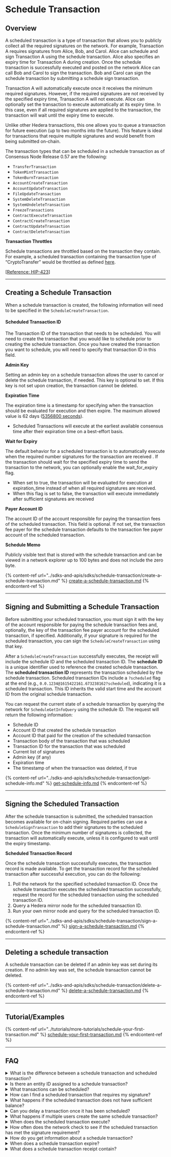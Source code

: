 # Schedule Transaction

## Overview

A scheduled transaction is a type of transaction that allows you to publicly collect all the required signatures on the network. For example, Transaction A requires signatures from Alice, Bob, and Carol. Alice can schedule and sign Transaction A using the schedule transaction. Alice also specifies an expiry time for Transaction A during creation. Once the schedule transaction is successfully executed and posted on the network Alice can call Bob and Carol to sign the transaction. Bob and Carol can sign the schedule transaction by submitting a schedule sign transaction.

Transaction A will automatically execute once it receives the minimum required signatures. However, if the required signatures are not received by the specified expiry time, Transaction A will not execute. Alice can optionally set the transaction to execute automatically at its expiry time. In this case, even if all required signatures are applied to the transaction, the transaction will wait until the expiry time to execute.

Unlike other Hedera transactions, this one allows you to queue a transaction for future execution (up to two months into the future). This feature is ideal for transactions that require multiple signatures and would benefit from being submitted on-chain.

The transaction types that can be scheduled in a schedule transaction as of Consensus Node Release 0.57 are the following:

* `TransferTransaction`
* `TokenMintTransaction`
* `TokenBurnTransaction`
* `AccountCreateTransaction`
* `AccountUpdateTransaction`
* `FileUpdateTransaction`
* `SystemDeleteTransaction`
* `SystemUndeleteTransaction`
* `FreezeTransactions`
* `ContractExecuteTransaction`
* `ContractCreateTransaction`
* `ContractUpdateTransaction`
* `ContractDeleteTransaction`

**Transaction Throttles**

Schedule transactions are throttled based on the transaction they contain. For example, a scheduled transaction containing the transaction type of “CryptoTransfer” would be throttled as defined [here](https://docs.hedera.com/hedera/~/changes/VqLt72ouijnkkuBU0ekK/networks/mainnet).

\[[Reference: HIP-423](https://hips.hedera.com/hip/hip-423)]

***

## **Creating a Schedule Transaction**

When a schedule transaction is created, the following information will need to be specified in the `ScheduleCreateTransaction`.

#### Scheduled Transaction ID

The Transaction ID of the transaction that needs to be scheduled. You will need to create the transaction that you would like to schedule prior to creating the schedule transaction. Once you have created the transaction you want to schedule, you will need to specify that transaction ID in this field.

**Admin Key**

Setting an admin key on a schedule transaction allows the user to cancel or delete the schedule transaction, if needed. This key is optional to set. If this key is not set upon creation, the transaction cannot be deleted.

**Expiration Time**

The expiration time is a timestamp for specifying when the transaction should be evaluated for execution and then expire. The maximum allowed value is 62 days ([5356800 seconds](https://github.com/hashgraph/hedera-services/blob/develop/hedera-node/hedera-config/src/main/java/com/hedera/node/config/data/SchedulingConfig.java#L35)).

* Scheduled Transactions will execute at the earliest available consensus time after their expiration time on a best-effort basis.

**Wait for Expiry**

The default behavior for a scheduled transaction is to automatically execute when the required number signatures for the transaction are received . If the transaction should wait for the specified expiry time to send the transaction to the network, you can optionally enable the wait\_for\_expiry flag.

* When set to true, the transaction will be evaluated for execution at expiration\_time instead of when all required signatures are received.
* When this flag is set to false, the transaction will execute immediately after sufficient signatures are received

**Payer Account ID**

The account ID of the account responsible for paying the transaction fees of the scheduled transaction. This field is optional. If not set, the transaction fee payer for the schedule transaction defaults to the transaction fee payer account of the scheduled transaction.

**Schedule Memo**

Publicly visible text that is stored with the schedule transaction and can be viewed in a network explorer up to 100 bytes and does not include the zero byte.

{% content-ref url="../sdks-and-apis/sdks/schedule-transaction/create-a-schedule-transaction.md" %}
[create-a-schedule-transaction.md](../sdks-and-apis/sdks/schedule-transaction/create-a-schedule-transaction.md)
{% endcontent-ref %}

***

## **Signing and Submitting a Schedule Transaction**

Before submitting your scheduled transaction, you must sign it with the key of the account responsible for paying the schedule transaction fees and, optionally, the key of the transaction fee payer account for the scheduled transaction, if specified. Additionally, if your signature is required for the scheduled transaction, you can sign the `ScheduleCreateTransaction` using that key.

After a `ScheduleCreateTransaction` successfully executes, the receipt will include the schedule ID and the scheduled transaction ID. The **schedule ID** is a unique identifier used to reference the created schedule transaction. The **scheduled transaction ID** represents the transaction scheduled by the schedule transaction. Scheduled transaction IDs include a `?scheduled` flag at the end (e.g., `0.0.1234@1615422161.673238162?scheduled`), indicating it is a scheduled transaction. This ID inherits the valid start time and the account ID from the original schedule transaction.

You can request the current state of a schedule transaction by querying the network for `ScheduleGetInfoQuery` using the schedule ID. The request will return the following information:

* Schedule ID
* Account ID that created the schedule transaction
* Account ID that paid for the creation of the scheduled transaction
* Transaction body of the transaction that was scheduled
* Transaction ID for the transaction that was scheduled
* Current list of signatures
* Admin key (if any)
* Expiration time
* The timestamp of when the transaction was deleted, if true

{% content-ref url="../sdks-and-apis/sdks/schedule-transaction/get-schedule-info.md" %}
[get-schedule-info.md](../sdks-and-apis/sdks/schedule-transaction/get-schedule-info.md)
{% endcontent-ref %}

***

## **Signing the Scheduled Transaction**

After the schedule transaction is submitted, the scheduled transaction becomes available for on-chain signing. Required parties can use a `ScheduleSignTransaction` to add their signatures to the scheduled transaction. Once the minimum number of signatures is collected, the transaction will automatically execute, unless it is configured to wait until the expiry timestamp.

**Scheduled Transaction Record**

Once the schedule transaction successfully executes, the transaction record is made available. To get the transaction record for the scheduled transaction after successful execution, you can do the following:

1. Poll the network for the specified scheduled transaction ID. Once the schedule transaction executes the scheduled transaction successfully, request the record for the scheduled transaction using the scheduled transaction ID.
2. Query a Hedera mirror node for the scheduled transaction ID.
3. Run your own mirror node and query for the scheduled transaction ID.

{% content-ref url="../sdks-and-apis/sdks/schedule-transaction/sign-a-schedule-transaction.md" %}
[sign-a-schedule-transaction.md](../sdks-and-apis/sdks/schedule-transaction/sign-a-schedule-transaction.md)
{% endcontent-ref %}

***

## **Deleting a schedule transaction**

A schedule transaction can be deleted if an admin key was set during its creation. If no admin key was set, the schedule transaction cannot be deleted.

{% content-ref url="../sdks-and-apis/sdks/schedule-transaction/delete-a-schedule-transaction.md" %}
[delete-a-schedule-transaction.md](../sdks-and-apis/sdks/schedule-transaction/delete-a-schedule-transaction.md)
{% endcontent-ref %}

***

## Tutorial/Examples

{% content-ref url="../tutorials/more-tutorials/schedule-your-first-transaction.md" %}
[schedule-your-first-transaction.md](../tutorials/more-tutorials/schedule-your-first-transaction.md)
{% endcontent-ref %}

***

## FAQ

<details>

<summary>What is the difference between a schedule transaction and scheduled transaction?</summary>

A **schedule transaction** is a transaction that can schedule any Hedera transaction with the ability to collect the required signatures on the Hedera network in preparation for its execution.

A **scheduled transaction** is a transaction that was scheduled by the schedule transaction.

</details>

<details>

<summary>Is there an entity ID assigned to a schedule transaction?</summary>

Yes, the entity ID is referred to as the **schedule ID** which is returned in the receipt of the `ScheduleCreateTransaction`.

</details>

<details>

<summary>What transactions can be scheduled?</summary>

Refer to the Overview section of this page.

</details>

<details>

<summary>How can I find a scheduled transaction that requires my signature?</summary>

* The creator of the schedule transaction can provide you a schedule ID which you specify in the `ScheduleSignTransaction` to submit your signature.

</details>

<details>

<summary>What happens if the scheduled transaction does not have sufficient balance?</summary>

If the fee payer account for the scheduled transaction (e.g., a transfer transaction) does not have a sufficient balance, the scheduled transaction will fail. However, the schedule transaction itself will still be considered successful.

</details>

<details>

<summary>Can you delay a transaction once it has been scheduled?</summary>

No, you cannot delay or modify a scheduled transaction once it's been submitted to a network. You would need to delete the scheduled transaction and create a new one with the modifications. If the transaction cannot be deleted, the transaction will need to expire.

</details>

<details>

<summary>What happens if multiple users create the same schedule transaction?</summary>

* The first transaction to reach consensus will create the schedule transaction and provide the schedule entity ID
* The other users will get the schedule ID in the receipt of the transaction that was submitted. The receipt status will result in `IDENTICAL_SCHEDULE_ALREADY_CREATED`. These users would need to submit a `ScheduleSignTransaction` to append their signatures to the schedule transaction.

</details>

<details>

<summary>When does the scheduled transaction execute?</summary>

The scheduled transaction executes when the last signature is received. Unless, the wait for expiry flag was enabled.

</details>

<details>

<summary>How often does the network check to see if the scheduled transaction has met the signature requirement?</summary>

Every time the scheduled transaction is signed.

</details>

<details>

<summary>How do you get information about a schedule transaction?</summary>

You can submit a [schedule info query](../sdks-and-apis/sdks/schedule-transaction/get-schedule-info.md) request to the network.

</details>

<details>

<summary>When does a schedule transaction expire?</summary>

A scheduled transaction expires at the specified expiration date/time.

</details>

<details>

<summary>What does a schedule transaction receipt contain?</summary>

The transaction receipt for a schedule that was created contains the new schedule entity ID and the scheduled transaction ID.

</details>
